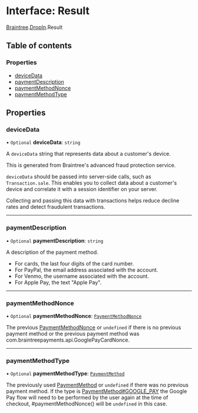 # Interface: Result

[Braintree](../modules/CdvPurchase.Braintree.md).[DropIn](../modules/CdvPurchase.Braintree.DropIn.md).Result

## Table of contents

### Properties

- [deviceData](CdvPurchase.Braintree.DropIn.Result.md#devicedata)
- [paymentDescription](CdvPurchase.Braintree.DropIn.Result.md#paymentdescription)
- [paymentMethodNonce](CdvPurchase.Braintree.DropIn.Result.md#paymentmethodnonce)
- [paymentMethodType](CdvPurchase.Braintree.DropIn.Result.md#paymentmethodtype)

## Properties

### deviceData

• `Optional` **deviceData**: `string`

A `deviceData` string that represents data about a customer's device.

This is generated from Braintree's advanced fraud protection service.

`deviceData` should be passed into server-side calls, such as `Transaction.sale`.
This enables you to collect data about a customer's device and correlate it with a session identifier on your server.

Collecting and passing this data with transactions helps reduce decline rates and detect fraudulent transactions.

___

### paymentDescription

• `Optional` **paymentDescription**: `string`

A description of the payment method.

- For cards, the last four digits of the card number.
- For PayPal, the email address associated with the account.
- For Venmo, the username associated with the account.
- For Apple Pay, the text "Apple Pay".

___

### paymentMethodNonce

• `Optional` **paymentMethodNonce**: [`PaymentMethodNonce`](CdvPurchase.Braintree.DropIn.PaymentMethodNonce.md)

The previous [PaymentMethodNonce](CdvPurchase.Braintree.DropIn.PaymentMethodNonce.md) or `undefined` if there is no previous payment method
or the previous payment method was com.braintreepayments.api.GooglePayCardNonce.

___

### paymentMethodType

• `Optional` **paymentMethodType**: [`PaymentMethod`](../enums/CdvPurchase.Braintree.DropIn.PaymentMethod.md)

The previously used [PaymentMethod](../enums/CdvPurchase.Braintree.DropIn.PaymentMethod.md) or `undefined` if there was no
previous payment method. If the type is [PaymentMethod#GOOGLE_PAY](../enums/CdvPurchase.Braintree.DropIn.PaymentMethod.md#google_pay) the Google
Pay flow will need to be performed by the user again at the time of checkout,
#paymentMethodNonce() will be `undefined` in this case.
